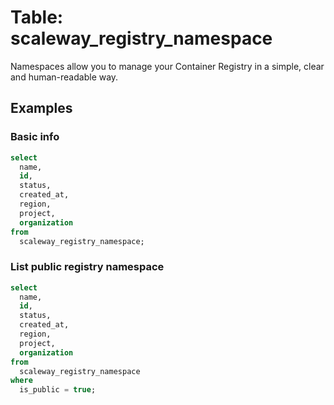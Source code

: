 # Table: scaleway_registry_namespace

Namespaces allow you to manage your Container Registry in a simple, clear and human-readable way.

## Examples

### Basic info

```sql
select
  name,
  id,
  status,
  created_at,
  region,
  project,
  organization
from
  scaleway_registry_namespace;
```

### List public registry namespace

```sql
select
  name,
  id,
  status,
  created_at,
  region,
  project,
  organization
from
  scaleway_registry_namespace
where
  is_public = true;
```

